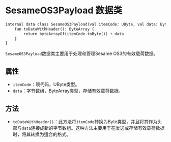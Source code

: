 
# SesameOS3Payload 数据类
```svg
internal data class SesameOS3Payload(val itemCode: UByte, val data: ByteArray) {
    fun toDataWithHeader(): ByteArray {
        return byteArrayOf(itemCode.toByte()) + data
    }
}


```
`SesameOS3Payload`数据类主要用于处理和管理Sesame OS3的有效载荷数据。

## 属性

- `itemCode`：项代码，UByte类型。
- `data`：字节数组，ByteArray类型，存储有效载荷数据。

## 方法

- `toDataWithHeader()`：此方法将`itemCode`转换为Byte类型，并且将其作为头部与`data`连接成新的字节数组。这种方法主要用于在发送或存储有效载荷数据时，将其转换为适合的格式。
